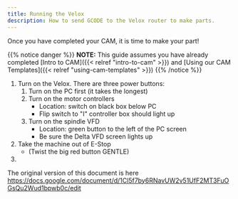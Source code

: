 ```yaml
---
title: Running the Velox
description: How to send GCODE to the Velox router to make parts.
---
```


Once you have completed your CAM, it is time to make your part!

{{% notice danger %}}
**NOTE:** This guide assumes you have already completed [Intro to CAM]({{< relref "intro-to-cam" >}}) and [Using our CAM Templates]({{< relref "using-cam-templates" >}})
{{% /notice %}}


1. Turn on the Velox. There are three power buttons:
    1. Turn on the PC first (it takes the longest)
    2. Turn on the motor controllers
        - Location: switch on black box below PC
        - Flip switch to "I" controller box should light up
    3. Turn on the spindle VFD
        - Location: green button to the left of the PC screen
        - Be sure the Delta VFD screen lights up
2. Take the machine out of E-Stop
    - (Twist the big red button GENTLE)
3. 

The original version of this document is here
https://docs.google.com/document/d/1Cl5f7by6RNavUW2v51UfF2MT3FuOGsQu2Wud1bpwb0c/edit